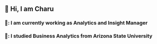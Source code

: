 ## 👋 Hi, I am Charu
### 💼: I am currently working as Analytics and Insight Manager
### 🏫: I studied Business Analytics from Arizona State University
